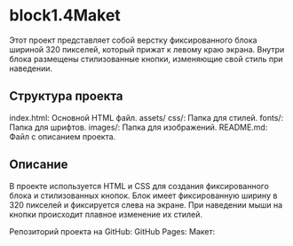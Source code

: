 # block1.4Maket

Этот проект представляет собой верстку фиксированного блока шириной 320 пикселей, 
который прижат к левому краю экрана. Внутри блока размещены стилизованные кнопки, 
изменяющие свой стиль при наведении.

## Структура проекта

index.html: Основной HTML файл.
assets/
css/: Папка для стилей.
fonts/: Папка для шрифтов.
images/: Папка для изображений.
README.md: Файл с описанием проекта.

## Описание

В проекте используется HTML и CSS для создания фиксированного блока и стилизованных кнопок. Блок имеет фиксированную ширину в 320 пикселей и фиксируется слева на экране. При наведении мыши на кнопки происходит плавное изменение их стилей.

Репозиторий проекта на GitHub: 
GitHub Pages: 
Макет: 
